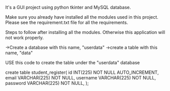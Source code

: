 It's a GUI project using python tkinter and MySQL database.

Make sure you already have installed all the modules used in this project. Please see the requirement.txt file for all the requirements.


Steps to follow after installing all the modules. Otherwise this application will not work properly.

->Create a database with this name, "userdata"
->create a table with this name, "data"


USE this code to create the table under the "userdata" database

create table student_register(
   id INT(225) NOT NULL AUTO_INCREMENT,
   email VARCHAR(225) NOT NULL,
   username VARCHAR(225) NOT NULL,
   password VARCHAR(225) NOT NULL,
);
